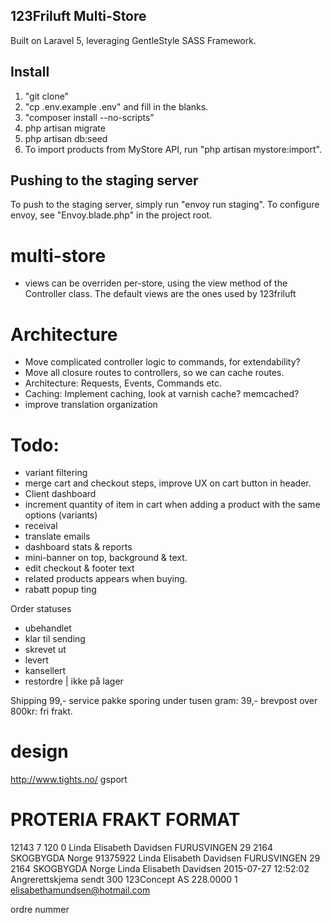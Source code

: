 ## 123Friluft Multi-Store
Built on Laravel 5, leveraging GentleStyle SASS Framework.

## Install

1. "git clone"
2. "cp .env.example .env" and fill in the blanks.
3. "composer install --no-scripts"
4. php artisan migrate
5. php artisan db:seed
8. To import products from MyStore API, run "php artisan mystore:import".


## Pushing to the staging server
To push to the staging server, simply run "envoy run staging".
To configure envoy, see "Envoy.blade.php" in the project root.


# multi-store
- views can be overriden per-store, using the view method of the Controller class. The default views are the ones used by 123friluft

# Architecture
- Move complicated controller logic to commands, for extendability?
- Move all closure routes to controllers, so we can cache routes.
- Architecture: Requests, Events, Commands etc.
- Caching: Implement caching, look at varnish cache? memcached?
- improve translation organization


# Todo:
- variant filtering
- merge cart and checkout steps, improve UX on cart button in header.
- Client dashboard
- increment quantity of item in cart when adding a product with the same options (variants)
- receival
- translate emails
- dashboard stats & reports
- mini-banner on top, background & text.
- edit checkout & footer text
- related products appears when buying.
- rabatt popup ting


Order statuses
- ubehandlet
- klar til sending
- skrevet ut
- levert
- kansellert
- restordre | ikke på lager

Shipping
99,- service pakke sporing
under tusen gram: 39,- brevpost
over 800kr: fri frakt.

# design
http://www.tights.no/
gsport


# PROTERIA FRAKT FORMAT
12143 7 120 0 Linda Elisabeth Davidsen FURUSVINGEN 29 2164 SKOGBYGDA Norge 91375922 Linda Elisabeth Davidsen FURUSVINGEN 29 2164 SKOGBYGDA Norge Linda Elisabeth Davidsen 2015-07-27 12:52:02 Angrerettskjema sendt 300 123Concept AS 228.0000 1 elisabethamundsen@hotmail.com

ordre nummer